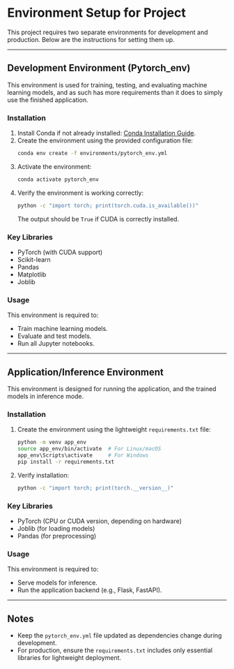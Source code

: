# Environment Setup for Project

This project requires two separate environments for development and production. Below are the instructions for setting them up.

---

## Development Environment (Pytorch_env)

This environment is used for training, testing, and evaluating machine learning models, and as such has more requirements than it does to simply use the finished application.

### Installation

1. Install Conda if not already installed: [Conda Installation Guide](https://docs.conda.io/projects/conda/en/latest/user-guide/install/index.html).
2. Create the environment using the provided configuration file:
   ```bash
   conda env create -f environments/pytorch_env.yml
   ```
3. Activate the environment:
   ```bash
   conda activate pytorch_env
   ```
4. Verify the environment is working correctly:
   ```bash
   python -c "import torch; print(torch.cuda.is_available())"
   ```
   The output should be `True` if CUDA is correctly installed.

### Key Libraries
- PyTorch (with CUDA support)
- Scikit-learn
- Pandas
- Matplotlib
- Joblib

### Usage
This environment is required to:
- Train machine learning models.
- Evaluate and test models.
- Run all Jupyter notebooks.

---

## Application/Inference Environment

This environment is designed for running the application, and the trained models in inference mode.

### Installation

1. Create the environment using the lightweight `requirements.txt` file:
   ```bash
   python -m venv app_env
   source app_env/bin/activate  # For Linux/macOS
   app_env\Scripts\activate     # For Windows
   pip install -r requirements.txt
   ```
2. Verify installation:
   ```bash
   python -c "import torch; print(torch.__version__)"
   ```

### Key Libraries
- PyTorch (CPU or CUDA version, depending on hardware)
- Joblib (for loading models)
- Pandas (for preprocessing)

### Usage
This environment is required to:
- Serve models for inference.
- Run the application backend (e.g., Flask, FastAPI).

---

## Notes
- Keep the `pytorch_env.yml` file updated as dependencies change during development.
- For production, ensure the `requirements.txt` includes only essential libraries for lightweight deployment.

